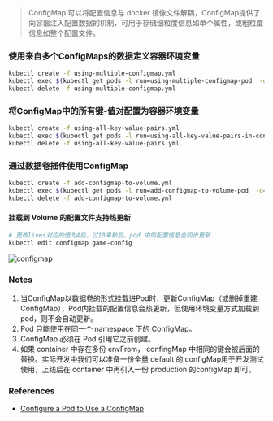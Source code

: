 > ConfigMap 可以将配置信息与 docker 镜像文件解耦，ConfigMap提供了向容器注入配置数据的机制，可用于存储细粒度信息如单个属性，或粗粒度信息如整个配置文件。

### 使用来自多个ConfigMaps的数据定义容器环境变量
```bash
kubectl create -f using-multiple-configmap.yml
kubectl exec $(kubectl get pods -l run=using-multiple-configmap-pod  -o=name|cut -d "/" -f2) env |grep -E 'MYSQL|LOG'
kubectl delete -f using-multiple-configmap.yml
```

### 将ConfigMap中的所有键-值对配置为容器环境变量
```bash
kubectl create -f using-all-key-value-pairs.yml
kubectl exec $(kubectl get pods -l run=using-all-key-value-pairs-in-configmap-pod  -o=name|cut -d "/" -f2) env |grep -E 'redis|log'
kubectl delete -f using-all-key-value-pairs.yml
```

### 通过数据卷插件使用ConfigMap
```bash
kubectl create -f add-configmap-to-volume.yml
kubectl exec $(kubectl get pods -l run=add-configmap-to-volume-pod  -o=name|cut -d "/" -f2) cat /etc/config/game
kubectl delete -f add-configmap-to-volume.yml
```
#### 挂载到 Volume 的配置文件支持热更新
```bash
# 更改lives对应的值为4后，过10来秒后，pod 中的配置信息会同步更新
kubectl edit configmap game-config
```
![configmap](https://user-images.githubusercontent.com/8086910/44737433-8dbdd200-ab24-11e8-8522-fe254c076220.gif)

### Notes

1. 当ConfigMap以数据卷的形式挂载进Pod时，更新ConfigMap（或删掉重建ConfigMap），Pod内挂载的配置信息会热更新，但使用环境变量方式加载到pod，则不会自动更新。
2. Pod 只能使用在同一个 namespace 下的 ConfigMap。
3. ConfigMap 必须在 Pod 引用它之前创建。
4. 如果 container 中存在多份 envFrom， confingMap 中相同的键会被后面的替换。实际开发中我们可以准备一份全量 default 的 configMap用于开发测试使用，上线后在 container 中再引入一份 production 的configMap 即可。

### References
- [Configure a Pod to Use a ConfigMap](https://kubernetes.io/docs/tasks/configure-pod-container/configure-pod-configmap/)